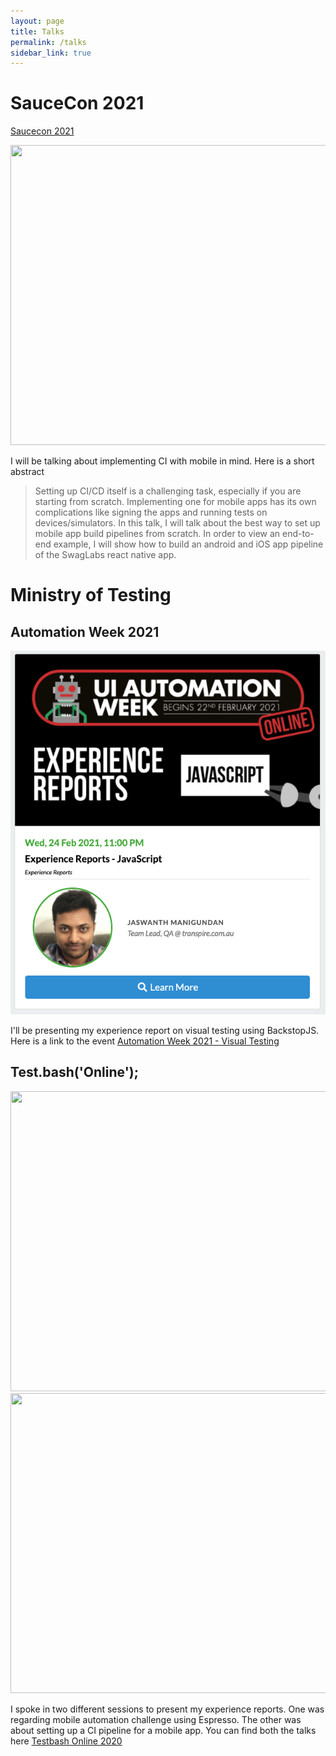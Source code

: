 ```yaml
---
layout: page
title: Talks
permalink: /talks
sidebar_link: true
---
```


# SauceCon 2021

[Saucecon 2021](https://saucecon.com/)

<img src="https://saucecon.com/wp-content/uploads/2020/12/SC21_bots@2x.png" width="600" height="480">

I will be talking about implementing CI with mobile in mind. Here is a short abstract 

> Setting up CI/CD itself is a challenging task, especially if you are starting from scratch. Implementing one for mobile apps has its own complications like signing the apps and running tests on devices/simulators. In this talk, I will talk about the best way to set up mobile app build pipelines from scratch. In order to view an end-to-end example, I will show how to build an android and iOS app pipeline of the SwagLabs react native app.


# Ministry of Testing

## Automation Week 2021 

![Automation Week 2021](/assets/images/automation-week-21.png)

I'll be presenting my experience report on visual testing using BackstopJS. Here is a link to the event [Automation Week 2021 - Visual Testing](https://www.ministryoftesting.com/events/ui-automation-week-february-2021/experience-reports-part-3)


## Test.bash('Online');

<img src="https://embed-ssl.wistia.com/deliveries/b0e3d79c2481239644c9b5586372f560.jpg?image_crop_resized=680x480" width="680" height="480">

<img src="https://embed-ssl.wistia.com/deliveries/e9b65c25202dc645128d4ec0a29cd62e.jpg?image_crop_resized=680x480" width="680" height="480">


I spoke in two different sessions to present my experience reports. One was regarding mobile automation challenge using Espresso. The other was about setting up a CI pipeline for a mobile app. You can find both the talks here [Testbash Online 2020](https://www.ministryoftesting.com/dojo/series/test-bash-online-2020)